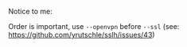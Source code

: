 Notice to me:

Order is important, use `--openvpn` before `--ssl` (see: https://github.com/yrutschle/sslh/issues/43)
